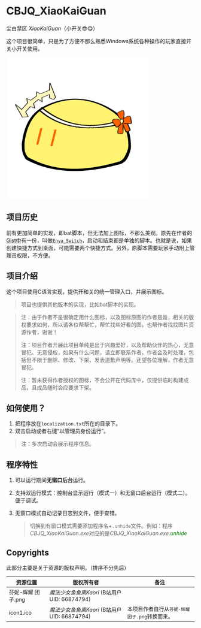 # CBJQ_XiaoKaiGuan

尘白禁区 *XiaoKaiGuan*（小开关😎😋）

这个项目很简单，只是为了方便不那么熟悉Windows系统各种操作的玩家直接开关小开关使用。

<img src="res\icons_pic\芬妮-辉耀 团子.png" style="max-width:75%">

## 项目历史

前有更加简单的实现，即bat脚本，但无法加上图标，不那么美观。原先在作者的[Gist中](https://gist.github.com/LiuJiewenTT/ef6966810da80200fce8a3e8ff13e69e)有一份，叫做[`Enya_Switch`](alters/Enya_Switch/README.md)，启动和结束都是单独的脚本。也就是说，如果创建快捷方式到桌面，可能需要两个快捷方式。另外，原脚本需要玩家手动附上管理员权限，不方便。

## 项目介绍

这个项目使用C语言实现，提供开和关的统一管理入口，并展示图标。

> 项目也提供其他版本的实现，比如bat脚本的实现。

> 注：由于作者不是很确定用什么图标，以及图标原图的作者是谁，相关的版权要求如何，所以请各位帮帮忙，帮忙找些好看的图，也帮作者找找图片资源作者，谢谢！
>
> 注：项目作者开展此项目单纯是出于兴趣爱好，以及帮助伙伴的热心，无意冒犯、无意侵权，如果有什么问题，请立即联系作者，作者会及时处理，包括但不限于删除、修改、下架、发表道歉声明等。还望各位理解，作者无意冒犯。
>
> 注：暂未获得作者授权的图标，不会公开在代码库中，仅提供临时构建成品，且成品随时会应要求下架。

## 如何使用？

1. 把程序放在`localization.txt`所在的目录下。
2. 双击启动或者右键“以管理员身份运行”。

> 注：多次启动会展示程序信息。

## 程序特性

1. 可以运行期间**无窗口后台**运行。

2. 支持双运行模式：控制台显示运行（模式一）和无窗口后台运行（模式二）。便于调试。

3. 无窗口模式自动记录日志到文件，便于查错。

   > 切换到有窗口模式需要添加程序名+`.unhide`文件。例如：程序*CBJQ_XiaoKaiGuan.exe*对应的是*CBJQ_XiaoKaiGuan.exe<span style="color:green">.unhide</span>*

## Copyrights

此部分主要是关于资源的版权声明。（排序不分先后）

| 资源位置           | 版权所有者                                   | 备注                                           |
| ------------------ | -------------------------------------------- | ---------------------------------------------- |
| 芬妮-辉耀 团子.png | *魔法少女鱼鱼熏Kaori* (B站用户UID: 66874794) |                                                |
| icon1.ico          | *魔法少女鱼鱼熏Kaori* (B站用户UID: 66874794) | 本项目作者自行从`芬妮-辉耀 团子.png`转换而来。 |

